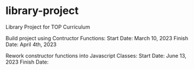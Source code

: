 # library-project

Library Project for TOP Curriculum

Build project using Contructor Functions:
Start Date: March 10, 2023
Finish Date: April 4th, 2023

Rework constructor functions into Javascript Classes:
Start Date: June 13, 2023
Finish Date:
